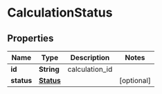
# CalculationStatus

## Properties
Name | Type | Description | Notes
------------ | ------------- | ------------- | -------------
**id** | **String** | calculation_id | 
**status** | [**Status**](Status.md) |  |  [optional]



